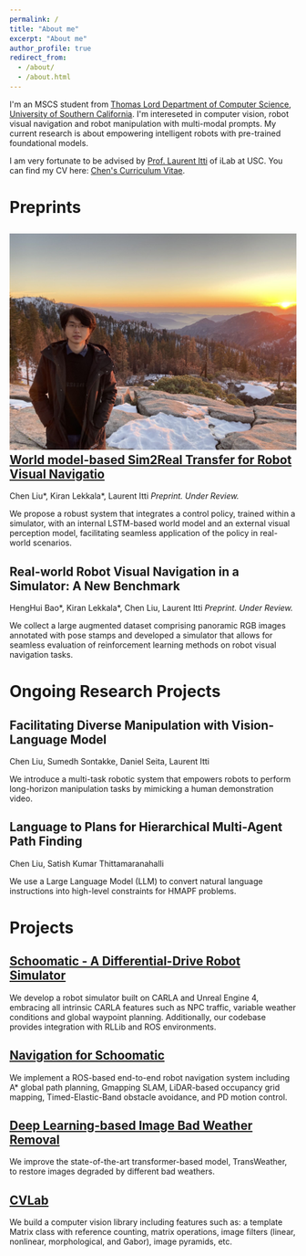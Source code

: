 ```yaml
---
permalink: /
title: "About me"
excerpt: "About me"
author_profile: true
redirect_from: 
  - /about/
  - /about.html
---
```


I'm an MSCS student from [Thomas Lord Department of Computer Science](https://www.cs.usc.edu/), [University of Southern California](https://www.usc.edu/). I'm intereseted in computer vision, robot visual navigation and robot manipulation with multi-modal prompts. My current research is about empowering intelligent robots with pre-trained foundational models. 

I am very fortunate to be advised by [Prof. Laurent Itti](http://ilab.usc.edu/itti/) of iLab at USC.
You can find my CV here: [Chen's Curriculum Vitae](../assets/Chen_Liu_Resume.pdf).

Preprints
========

![alt text](../images/profile.png "Title")
[World model-based Sim2Real Transfer for Robot Visual Navigatio](https://sites.google.com/usc.edu/world-model-sim2real)
--------
Chen Liu*, Kiran Lekkala*, Laurent Itti
*Preprint. Under Review.*

We propose a robust system that integrates a control policy, trained within a simulator, with an internal LSTM-based world model and an external visual perception model, facilitating seamless application of the policy in real-world scenarios.

Real-world Robot Visual Navigation in a Simulator: A New Benchmark
---------
HengHui Bao*, Kiran Lekkala*, Chen Liu, Laurent Itti
*Preprint. Under Review.*

We collect a large augmented dataset comprising panoramic RGB images annotated with pose stamps and developed a simulator that allows for seamless evaluation of reinforcement learning methods on robot visual navigation tasks. 

Ongoing Research Projects
========

Facilitating Diverse Manipulation with Vision-Language Model
-------
Chen Liu, Sumedh Sontakke, Daniel Seita, Laurent Itti

We introduce a multi-task robotic system that empowers robots to perform long-horizon manipulation tasks by mimicking a human demonstration video.

Language to Plans for Hierarchical Multi-Agent Path Finding
-------
Chen Liu, Satish Kumar Thittamaranahalli

We use a Large Language Model (LLM) to convert natural language instructions into high-level constraints for HMAPF problems.

Projects
========

[Schoomatic  - A Differential-Drive Robot Simulator](https://github.com/crellian/carla-scoomatic) 
-------
We develop a robot simulator built on CARLA and Unreal Engine 4, embracing all intrinsic CARLA features such as NPC traffic, variable weather conditions and global waypoint planning. Additionally, our codebase provides integration with RLLib and ROS environments.

[Navigation for Schoomatic](https://github.com/crellian/BeoPlan)
-------
We implement a ROS-based end-to-end robot navigation system including A* global path planning, Gmapping SLAM, LiDAR-based occupancy grid mapping, Timed-Elastic-Band obstacle avoidance, and PD motion control.

[Deep Learning-based Image Bad Weather Removal](../assets/weather.pdf)
-------
We improve the state-of-the-art transformer-based model, TransWeather, to restore images degraded by different bad weathers.

[CVLab](https://github.com/crellian/CVLab)
-------
We build a computer vision library including features such as: a template Matrix class with reference counting, matrix operations, image filters (linear, nonlinear, morphological, and Gabor), image pyramids, etc.

